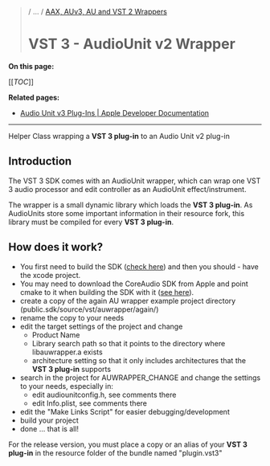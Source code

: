 >/ ... / [AAX, AUv3, AU and VST 2 Wrappers](Index.md)
>
># VST 3 - AudioUnit v2 Wrapper

**On this page:**

[[_TOC_]]

**Related pages:**

- [Audio Unit v3 Plug-Ins | Apple Developer Documentation](https://developer.apple.com/documentation/audiotoolbox/audio_unit_v3_plug-ins?language=objc)

---

Helper Class wrapping a **VST 3 plug-in** to an Audio Unit v2 plug-in

## Introduction

The VST 3 SDK comes with an AudioUnit wrapper, which can wrap one VST 3 audio processor and edit controller as an AudioUnit effect/instrument.

The wrapper is a small dynamic library which loads the **VST 3 plug-in**. As AudioUnits store some important information in their resource fork, this library must be compiled for every **VST 3 plug-in**.

## How does it work?

- You first need to build the SDK ([check here](../../Tutorials/Building+the+examples+included+in+the+SDK+macOS.md)) and then you should - have the xcode project.
- You may need to download the CoreAudio SDK from Apple and point cmake to it when building the SDK with it ([see here](../../Tutorials/Using+cmake+for+building+plug-ins.md)).
- create a copy of the again AU wrapper example project directory (public.sdk/source/vst/auwrapper/again/)
- rename the copy to your needs
- edit the target settings of the project and change
  - Product Name
  - Library search path so that it points to the directory where libauwrapper.a exists
  - architecture setting so that it only includes architectures that the **VST 3 plug-in** supports
- search in the project for AUWRAPPER_CHANGE and change the settings to your needs, especially in:
  - edit audiounitconfig.h, see comments there
  - edit Info.plist, see comments there
- edit the "Make Links Script" for easier debugging/development
- build your project
- done ... that is all!

For the release version, you must place a copy or an alias of your **VST 3 plug-in** in the resource folder of the bundle named "plugin.vst3"

